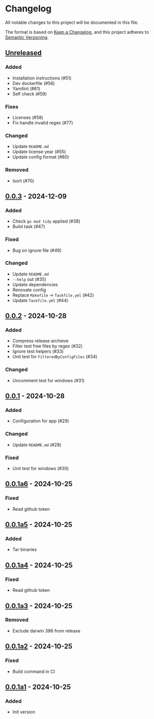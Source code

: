 <!---
The MIT License (MIT).

Copyright (c) 2024-2025 Almaz Ilaletdinov <a.ilaletdinov@yandex.ru>

Permission is hereby granted, free of charge, to any person obtaining a copy
of this software and associated documentation files (the "Software"), to deal
in the Software without restriction, including without limitation the rights
to use, copy, modify, merge, publish, distribute, sublicense, and/or sell
copies of the Software, and to permit persons to whom the Software is
furnished to do so, subject to the following conditions:

The above copyright notice and this permission notice shall be included in all
copies or substantial portions of the Software.

THE SOFTWARE IS PROVIDED "AS IS", WITHOUT WARRANTY OF ANY KIND,
EXPRESS OR IMPLIED, INCLUDING BUT NOT LIMITED TO THE WARRANTIES OF
MERCHANTABILITY, FITNESS FOR A PARTICULAR PURPOSE AND NONINFRINGEMENT.
IN NO EVENT SHALL THE AUTHORS OR COPYRIGHT HOLDERS BE LIABLE FOR ANY CLAIM,
DAMAGES OR OTHER LIABILITY, WHETHER IN AN ACTION OF CONTRACT, TORT OR
OTHERWISE, ARISING FROM, OUT OF OR IN CONNECTION WITH THE SOFTWARE OR THE USE
OR OTHER DEALINGS IN THE SOFTWARE.
-->
# Changelog

All notable changes to this project will be documented in this file.

The format is based on [Keep a Changelog](https://keepachangelog.com/en/1.1.0/),
and this project adheres to [Semantic Versioning](https://semver.org/spec/v2.0.0.html).

## [Unreleased]

### Added

- Installation instructions (#51)
- Dev dockerfile (#56)
- Yamllint (#61)
- Self check (#59)

### Fixes

- Licenses (#58)
- Fix handle invalid regex (#77)

### Changed

- Update `README.md`
- Update license year (#55)
- Update config format (#80)

### Removed

- Isort (#70)

## [0.0.3] - 2024-12-09

### Added

- Check `go mod tidy` applied (#38)
- Build task (#47)

### Fixed

- Bug on ignore file (#49)

### Changed

- Update `README.md`
- `--help` out (#35)
- Update dependencies
- Renovate config
- Replace `Makefile` -> `Taskfile.yml` (#42)
- Update `Taskfile.yml` (#44)

## [0.0.2] - 2024-10-28

### Added

- Compress release archieve
- Filter test free files by regex (#32)
- Ignore test helpers (#33)
- Unit test for `FilteredByConfigFiles` (#34)

### Changed

- Uncomment test for windows (#31)

## [0.0.1] - 2024-10-28

### Added

- Configuration for app (#29)

### Changed

- Update `README.md` (#28)

### Fixed

- Unit test for windows (#30)

## [0.0.1a6] - 2024-10-25

### Fixed

- Read github token

## [0.0.1a5] - 2024-10-25

### Added

- Tar binaries

## [0.0.1a4] - 2024-10-25

### Fixed

- Read github token

## [0.0.1a3] - 2024-10-25

### Removed

- Exclude darwin 386 from release

## [0.0.1a2] - 2024-10-25

### Fixed

- Build command in CI

## [0.0.1a1] - 2024-10-25

### Added

- Init version

[unreleased]: https://github.com/blablatdinov/gotemir/compare/0.0.3...HEAD
[0.0.3]: https://github.com/blablatdinov/gotemir/compare/0.0.2...0.0.3
[0.0.2]: https://github.com/blablatdinov/gotemir/compare/0.0.1...0.0.2
[0.0.1]: https://github.com/blablatdinov/gotemir/compare/0.0.1-a6...0.0.1
[0.0.1a6]: https://github.com/blablatdinov/gotemir/compare/0.0.1-a5...0.0.1-a6
[0.0.1a5]: https://github.com/blablatdinov/gotemir/compare/0.0.1-a4...0.0.1-a5
[0.0.1a4]: https://github.com/blablatdinov/gotemir/compare/0.0.1-a3...0.0.1-a4
[0.0.1a3]: https://github.com/blablatdinov/gotemir/compare/0.0.1-a2...0.0.1-a3
[0.0.1a2]: https://github.com/blablatdinov/gotemir/compare/0.0.1-a1...0.0.1-a2
[0.0.1a1]: https://github.com/blablatdinov/gotemir/releases/tag/0.0.1-a1
